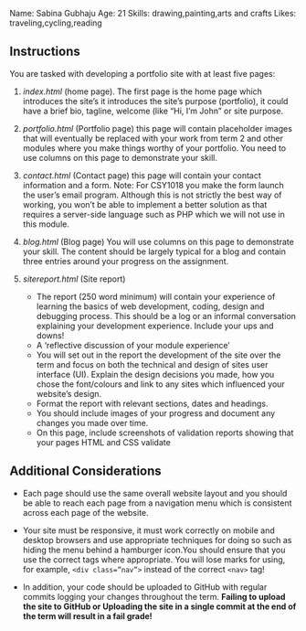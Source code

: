 Name: Sabina Gubhaju
Age: 21
Skills: drawing,painting,arts and crafts 
Likes: traveling,cycling,reading



## Instructions

You are tasked with developing a portfolio site with at least five pages:

1. *index.html* (home page). The first page is the home page which introduces the site’s it introduces the site’s purpose (portfolio), it could have a brief bio, tagline, welcome (like “Hi, I’m John” or site purpose.

2. *portfolio.html* (Portfolio page) this page will contain placeholder images that will eventually be replaced with your work from term 2 and other modules where you make things worthy of your portfolio. You need to use columns on this page to demonstrate your skill.

3. *contact.html* (Contact page) this page will contain your contact information and a form. Note: For CSY1018 you make the form launch the user’s email program. Although this is not strictly the best way of working, you won’t be able to implement a better solution as that requires a server-side language such as PHP which we will not use in this module.

4. *blog.html* (Blog page) You will use columns on this page to demonstrate your skill. The content should be largely typical for a blog and contain three entries around your progress on the assignment.

5. *sitereport.html* (Site report)
   - The report (250 word minimum) will contain your experience of learning the basics of web development, coding, design and debugging process. This should be a log or an informal conversation explaining your development experience. Include your ups and downs!
   - A ‘reflective discussion of your module experience’
   - You will set out in the report the development of the site over the term and focus on both the technical and design of sites user interface (UI). Explain the design decisions you made, how you chose the font/colours and link to any sites which influenced your website’s design.
   - Format the report with relevant sections, dates and headings.
   - You should include images of your progress and document any changes you made over time.
   - On this page, include screenshots of validation reports showing that your pages HTML and CSS validate


## Additional Considerations
- Each page should use the same overall website layout and you should be able to reach each page from a navigation menu which is consistent across each page of the website.

- Your site must be responsive, it must work correctly on mobile and desktop browsers and use appropriate techniques for doing so such as hiding the menu behind a hamburger icon.You should ensure that you use the correct tags where appropriate. You will lose marks for using, for example, `<div class=”nav”>` instead of the correct `<nav>` tag!

- In addition, your code should be uploaded to GitHub with regular commits logging your changes
throughout the term. **Failing to upload the site to GitHub or Uploading the site in a single commit at the end of the term will result in a fail grade!**
